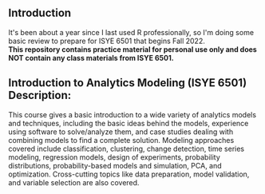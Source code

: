 ## Introduction
It's been about a year since I last used R professionally, so I'm doing some basic review to prepare for ISYE 6501 that begins Fall 2022.  
**This repository contains practice material for personal use only and does NOT contain any class materials from ISYE 6501.**

## Introduction to Analytics Modeling (ISYE 6501) Description:
This course gives a basic introduction to a wide variety of analytics models and techniques, including the basic ideas behind the models, experience using software to solve/analyze them, and case studies dealing with combining models to find a complete solution. Modeling approaches covered include classification, clustering, change detection, time series modeling, regression models, design of experiments, probability distributions, probability-based models and simulation, PCA, and optimization. Cross-cutting topics like data preparation, model validation, and variable selection are also covered.
